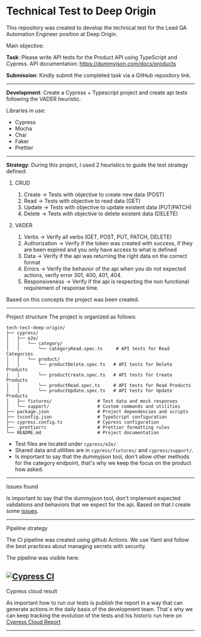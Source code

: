 # Technical Test to Deep Origin 

This repository was created to develop the technical test for the Lead QA Automation Engineer position at Deep Origin.

Main objective:

**Task**:
Please write API tests for the Product API using TypeScript and Cypress.
API documentation: https://dummyjson.com/docs/products

**Submission**:
Kindly submit the completed task via a GitHub repository link.

---

**Development**:
Create a Cypress + Typescript project and create api tests following the VADER heuristic.

Libraries in use:

- Cypress
- Mocha 
- Chai
- Faker
- Prettier

---

**Strategy**:
During this project, I used 2 heuristics to guide the test strategy defined:

1. CRUD
   1. Create -> Tests with objective to create new data (POST)
   2. Read -> Tests with objective to read data (GET)
   3. Update -> Tests with objective to update existent data (PUT/PATCH)
   4. Delete -> Tests with objective to delete existent data (DELETE)

2. VADER
   1. Verbs -> Verify all verbs (GET, POST, PUT, PATCH, DELETE)
   2. Authorization -> Verify if the token was created with success, if they are been expired and you only have access to what is defined
   3. Data -> Verify if the api was returning the right data on the correct format
   4. Errors -> Verify the behavior of the api when you do not expected actions, verify error 301, 400, 401, 404. 
   5. Responsiveness -> Verify if the api is respecting the non functional requirement of response time.

Based on this concepts the project was been created. 

---
Project structure
The project is organized as follows:

```
tech-test-deep-origin/
├── cypress/
│   ├── e2e/
│   │   └── category/
│   │       └── categoryRead.spec.ts     # API tests for Read Categories 
│   │   └── product/
│   │       └── productDelete.spec.ts   # API tests for Delete Products 
│   │       └── productCreate.spec.ts   # API tests for Create Products 
│   │       └── productRead.spec.ts     # API tests for Read Products 
│   │       └── productUpdate.spec.ts   # API tests for Update Products 
│   ├── fixtures/                 # Test data and mock responses
│   └── support/                  # Custom commands and utilities
├── package.json                  # Project dependencies and scripts
├── tsconfig.json                 # TypeScript configuration
├── cypress.config.ts             # Cypress configuration
├── .prettierrc                   # Prettier formatting rules
└── README.md                     # Project documentation
```

- Test files are located under `cypress/e2e/`.
- Shared data and utilities are in `cypress/fixtures/` and `cypress/support/`.
- Is important to say that the dummyjson tool, don't allow other methods for the category endpoint, that's why we keep the focus on the product how asked.

---
Issues found

Is important to say that the dummyjson tool, don't implement expected validations and behaviors that we expect for the api. 
Based on that I create some [issues](https://github.com/matheus-leao/tech-test-deep-origin/issues).

---
Pipeline strategy

The CI pipeline was created using github Actions. We use Yaml and follow the best practices about managing secrets with security. 

The pipeline was visible here: 

[![Cypress  CI](https://github.com/matheus-leao/tech-test-deep-origin/actions/workflows/cypress-cy.js.yml/badge.svg)](https://github.com/matheus-leao/tech-test-deep-origin/actions/workflows/cypress-cy.js.yml)
---

Cypress cloud result

As important how to run our tests is publish the report in a way that can generate actions in the daily basis of the development team. That`s why we can keep tracking the evolution of the tests and his historic run here on [Cypress Cloud Report](https://cloud.cypress.io/projects/2hfua5/runs?branches=%5B%5D&committers=%5B%5D&flaky=%5B%5D&page=1&status=%5B%5D&tags=%5B%5D&tagsMatch=ANY)

---